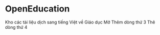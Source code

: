 # OpenEducation
Kho các tài liệu dịch sang tiếng Việt về Giáo dục Mở
Thêm dòng thứ 3
Thê dòng thứ 4

